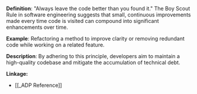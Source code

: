 **Definition**: "Always leave the code better than you found it." The Boy Scout Rule in software engineering suggests that small, continuous improvements made every time code is visited can compound into significant enhancements over time.

**Example**: Refactoring a method to improve clarity or removing redundant code while working on a related feature.

**Description**: By adhering to this principle, developers aim to maintain a high-quality codebase and mitigate the accumulation of technical debt.

**Linkage:**
- [[_ADP Reference]]